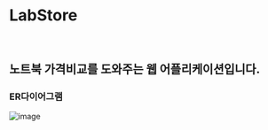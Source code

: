 # LabStore <br><br>

## 노트북 가격비교를 도와주는 웹 어플리케이션입니다.
### ER다이어그램
![image](https://github.com/ParkJuhan94/LabStore/assets/81701212/429235a7-3a3e-46b4-aeea-816f24f7e0d0)
